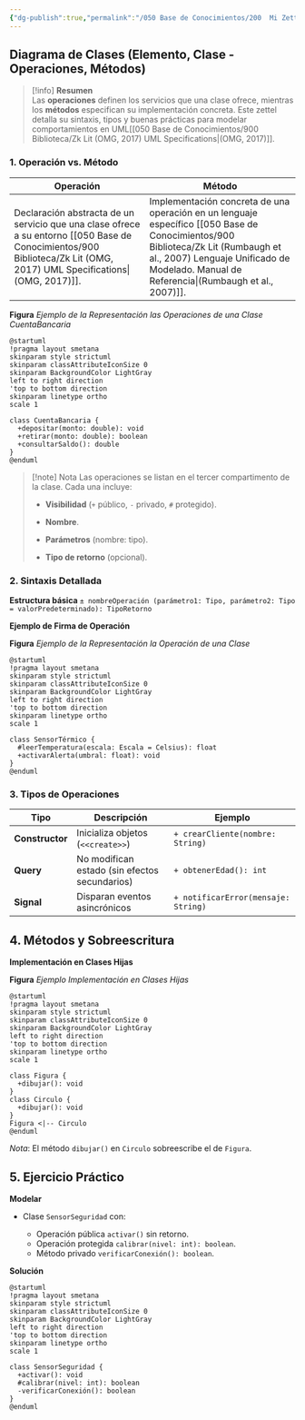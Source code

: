 ```yaml
---
{"dg-publish":true,"permalink":"/050 Base de Conocimientos/200  Mi Zettelkasten/100 Docencia/IS1/2025/Clase 13 Diagrama de Clases (Fundamentos, Elementos, Relaciones, etc.)/Zk Diagrama de Clases (Elemento, Clase -  Operaciones, Métodos)/","tags":["digitalGarden"]}
---
```


## Diagrama de Clases (Elemento, Clase - Operaciones, Métodos)

> [!info]  **Resumen**  
> Las **operaciones** definen los servicios que una clase ofrece, mientras los **métodos** especifican su implementación concreta. Este zettel detalla su sintaxis, tipos y buenas prácticas para modelar comportamientos en UML[[050 Base de Conocimientos/900 Biblioteca/Zk Lit (OMG, 2017) UML Specifications\|(OMG, 2017)]].


### 1. Operación vs. Método

| Operación                                                                                                                      | Método                                                                                                                                                                               |
| ------------------------------------------------------------------------------------------------------------------------------ | ------------------------------------------------------------------------------------------------------------------------------------------------------------------------------------ |
| Declaración abstracta de un servicio que una clase ofrece a su entorno [[050 Base de Conocimientos/900 Biblioteca/Zk Lit (OMG, 2017) UML Specifications\|(OMG, 2017)]]. | Implementación concreta de una operación en un lenguaje específico [[050 Base de Conocimientos/900 Biblioteca/Zk Lit (Rumbaugh et al., 2007) Lenguaje Unificado de Modelado. Manual de Referencia\|(Rumbaugh et al., 2007)]]. |

**Figura**
_Ejemplo de la Representación las Operaciones de una Clase CuentaBancaria_
```plantuml
@startuml
!pragma layout smetana
skinparam style strictuml
skinparam classAttributeIconSize 0
skinparam BackgroundColor LightGray
left to right direction
'top to bottom direction
skinparam linetype ortho
scale 1

class CuentaBancaria {
  +depositar(monto: double): void
  +retirar(monto: double): boolean
  +consultarSaldo(): double
}
@enduml
```


> [!note]  Nota
> Las operaciones se listan en el tercer compartimento de la clase. Cada una incluye:
> 
> - **Visibilidad** (`+` público, `-` privado, `#` protegido).
>     
> - **Nombre**.
>     
> - **Parámetros** (nombre: tipo).
>     
> - **Tipo de retorno** (opcional).


### 2. Sintaxis Detallada

**Estructura básica**
`± nombreOperación (parámetro1: Tipo, parámetro2: Tipo = valorPredeterminado): TipoRetorno`

**Ejemplo de Firma de Operación**

**Figura**
_Ejemplo de la Representación la Operación de una Clase_
```plantuml
@startuml
!pragma layout smetana
skinparam style strictuml
skinparam classAttributeIconSize 0
skinparam BackgroundColor LightGray
left to right direction
'top to bottom direction
skinparam linetype ortho
scale 1

class SensorTérmico {
  #leerTemperatura(escala: Escala = Celsius): float
  +activarAlerta(umbral: float): void
}
@enduml
```


### 3. Tipos de Operaciones

| Tipo            | Descripción                                   | Ejemplo                             |
| --------------- | --------------------------------------------- | ----------------------------------- |
| **Constructor** | Inicializa objetos (`<<create>>`)             | `+ crearCliente(nombre: String)`    |
| **Query**       | No modifican estado (sin efectos secundarios) | `+ obtenerEdad(): int`              |
| **Signal**      | Disparan eventos asincrónicos                 | `+ notificarError(mensaje: String)` |

## 4. Métodos y Sobreescritura

**Implementación en Clases Hijas**

**Figura**
_Ejemplo Implementación en Clases Hijas_
```plantuml
@startuml
!pragma layout smetana
skinparam style strictuml
skinparam classAttributeIconSize 0
skinparam BackgroundColor LightGray
left to right direction
'top to bottom direction
skinparam linetype ortho
scale 1

class Figura {
  +dibujar(): void
}
class Circulo {
  +dibujar(): void
}
Figura <|-- Circulo
@enduml
```
_Nota_: El método `dibujar()` en `Circulo` sobreescribe el de `Figura`.

## 5. Ejercicio Práctico

**Modelar**

- Clase `SensorSeguridad` con:
    
    - Operación pública `activar()` sin retorno.
    - Operación protegida `calibrar(nivel: int): boolean`.
    - Método privado `verificarConexión(): boolean`.

**Solución**

```plantuml
@startuml
!pragma layout smetana
skinparam style strictuml
skinparam classAttributeIconSize 0
skinparam BackgroundColor LightGray
left to right direction
'top to bottom direction
skinparam linetype ortho
scale 1

class SensorSeguridad {
  +activar(): void
  #calibrar(nivel: int): boolean
  -verificarConexión(): boolean
}
@enduml
```

